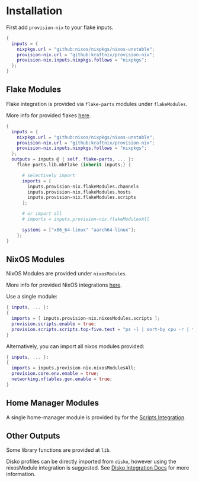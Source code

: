 # Installation

First add `provision-nix` to your flake inputs.

```nix
{
  inputs = {
    nixpkgs.url = "github:nixos/nixpkgs/nixos-unstable";
    provision-nix.url = "github:kraftnix/provision-nix";
    provision-nix.inputs.nixpkgs.follows = "nixpkgs";
  };
}

```

## Flake Modules

Flake integration is provided via `flake-parts` modules under `flakeModules`.

More info for provided flakes [here](../flake/intro.md).

```nix
{
  inputs = {
    nixpkgs.url = "github:nixos/nixpkgs/nixos-unstable";
    provision-nix.url = "github:kraftnix/provision-nix";
    provision-nix.inputs.nixpkgs.follows = "nixpkgs";
  };
  outputs = inputs @ { self, flake-parts, ... }:
    flake-parts.lib.mkFlake {inherit inputs;} {

      # selectively import
      imports = [
        inputs.provision-nix.flakeModules.channels
        inputs.provision-nix.flakeModules.hosts
        inputs.provision-nix.flakeModules.scripts
      ];

      # or import all
      # imports = inputs.provision-nix.flakeModulesAll

      systems = ["x86_64-linux" "aarch64-linux"];
    };
}
```

## NixOS Modules

NixOS Modules are provided under `nixosModules`.

More info for provided NixOS integrations [here](../core/intro.md).

Use a single module:
```nix
{ inputs, ... }:
{
  imports = [ inputs.provision-nix.nixosModules.scripts ]; 
  provision.scripts.enable = true;
  provision.scripts.scripts.top-five.text = "ps -l | sort-by cpu -r | take 5";
}
```

Alternatively, you can import all nixos modules provided:
```nix
{ inputs, ... }:
{
  imports = inputs.provision-nix.nixosModulesAll;
  provision.core.env.enable = true;
  networking.nftables.gen.enable = true;
}
```

## Home Manager Modules

A single home-manager module is provided by for the [Scripts Integration](../scripts/intro.md).

## Other Outputs

Some library functions are provided at `lib`.

Disko profiles can be directly imported from `disko`, however using the nixosModule integration is suggested.
See [Disko Integration Docs](../filesystems/disko.md) for more information.
